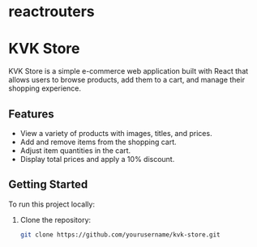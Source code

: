 # reactrouters

# KVK Store

KVK Store is a simple e-commerce web application built with React that allows users to browse products, add them to a cart, and manage their shopping experience.

## Features

- View a variety of products with images, titles, and prices.
- Add and remove items from the shopping cart.
- Adjust item quantities in the cart.
- Display total prices and apply a 10% discount.

## Getting Started

To run this project locally:

1. Clone the repository:
   ```bash
   git clone https://github.com/yourusername/kvk-store.git
